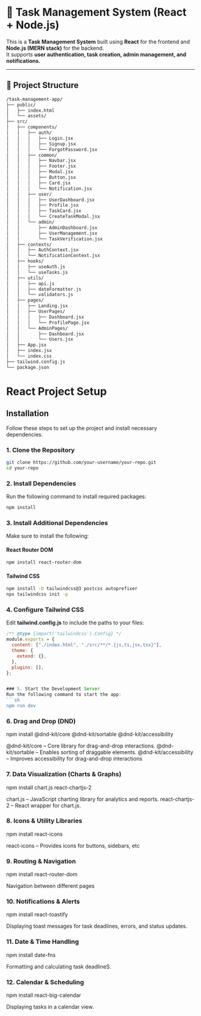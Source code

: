 # 🚀 Task Management System (React + Node.js)

This is a **Task Management System** built using **React** for the frontend and **Node.js (MERN stack)** for the backend.  
It supports **user authentication, task creation, admin management, and notifications.**

---

## 📂 Project Structure

```bash
/task-management-app/
├── public/
│   ├── index.html
│   └── assets/
├── src/
│   ├── components/
│   │   ├── auth/
│   │   │   ├── Login.jsx
│   │   │   ├── Signup.jsx
│   │   │   └── ForgotPassword.jsx
│   │   ├── common/
│   │   │   ├── Navbar.jsx
│   │   │   ├── Footer.jsx
│   │   │   ├── Modal.jsx
│   │   │   ├── Button.jsx
│   │   │   ├── Card.jsx
│   │   │   └── Notification.jsx
│   │   ├── user/
│   │   │   ├── UserDashboard.jsx
│   │   │   ├── Profile.jsx
│   │   │   ├── TaskCard.jsx
│   │   │   └── CreateTaskModal.jsx
│   │   └── admin/
│   │       ├── AdminDashboard.jsx
│   │       ├── UserManagement.jsx
│   │       └── TaskVerification.jsx
│   ├── contexts/
│   │   ├── AuthContext.jsx
│   │   └── NotificationContext.jsx
│   ├── hooks/
│   │   ├── useAuth.js
│   │   └── useTasks.js
│   ├── utils/
│   │   ├── api.js
│   │   ├── dateFormatter.js
│   │   └── validators.js
│   ├── pages/
│   │   ├── Landing.jsx
│   │   ├── UserPages/
│   │   │   ├── Dashboard.jsx
│   │   │   └── ProfilePage.jsx
│   │   └── AdminPages/
│   │       ├── Dashboard.jsx
│   │       └── Users.jsx
│   ├── App.jsx
│   ├── index.jsx
│   └── index.css
├── tailwind.config.js
└── package.json
```
# React Project Setup

## Installation

Follow these steps to set up the project and install necessary dependencies.

### 1. Clone the Repository
```sh
git clone https://github.com/your-username/your-repo.git
cd your-repo
```

### 2. Install Dependencies
Run the following command to install required packages:
```sh
npm install
```

### 3. Install Additional Dependencies
Make sure to install the following:

#### React Router DOM
```sh
npm install react-router-dom
```

#### Tailwind CSS
```sh
npm install -D tailwindcss@3 postcss autoprefixer
npx tailwindcss init -p
```

### 4. Configure Tailwind CSS
Edit **tailwind.config.js** to include the paths to your files:
```js
/** @type {import('tailwindcss').Config} */
module.exports = {
  content: ["./index.html", "./src/**/*.{js,ts,jsx,tsx}"],
  theme: {
    extend: {},
  },
  plugins: [],
};


### 5. Start the Development Server
Run the following command to start the app:
```sh
npm run dev
```

### 6. Drag and Drop (DND)

npm install @dnd-kit/core @dnd-kit/sortable @dnd-kit/accessibility

@dnd-kit/core – Core library for drag-and-drop interactions.
@dnd-kit/sortable – Enables sorting of draggable elements.
@dnd-kit/accessibility – Improves accessibility for drag-and-drop interactions

### 7. Data Visualization (Charts & Graphs)

npm install chart.js react-chartjs-2

chart.js – JavaScript charting library for analytics and reports.
react-chartjs-2 – React wrapper for chart.js.

### 8. Icons & Utility Libraries

npm install react-icons

react-icons – Provides icons for buttons, sidebars, etc

### 9. Routing & Navigation

npm install react-router-dom

Navigation between different pages

### 10. Notifications & Alerts

npm install react-toastify

Displaying toast messages for task deadlines, errors, and status updates.

### 11.  Date & Time Handling

npm install date-fns

Formatting and calculating task deadlineS.

### 12. Calendar & Scheduling

npm install react-big-calendar

Displaying tasks in a calendar view.
